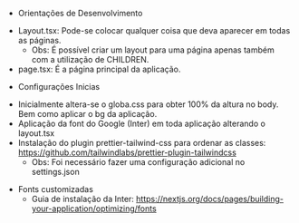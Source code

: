 - Orientações de Desenvolvimento

* Layout.tsx: Pode-se colocar qualquer coisa que deva aparecer em todas as páginas.
  - Obs: É possível criar um layout para uma página apenas também com a utilização de CHILDREN.
* page.tsx: É a página principal da aplicação.

- Configurações Inicias

* Inicialmente altera-se o globa.css para obter 100% da altura no body. Bem como aplicar o bg da aplicação.
* Aplicação da font do Google (Inter) em toda aplicação alterando o layout.tsx
* Instalação do plugin prettier-tailwind-css para ordenar as classes: https://github.com/tailwindlabs/prettier-plugin-tailwindcss
  - Obs: Foi necessário fazer uma configuração adicional no settings.json

- Fonts customizadas
  - Guia de instalação da Inter: https://nextjs.org/docs/pages/building-your-application/optimizing/fonts
